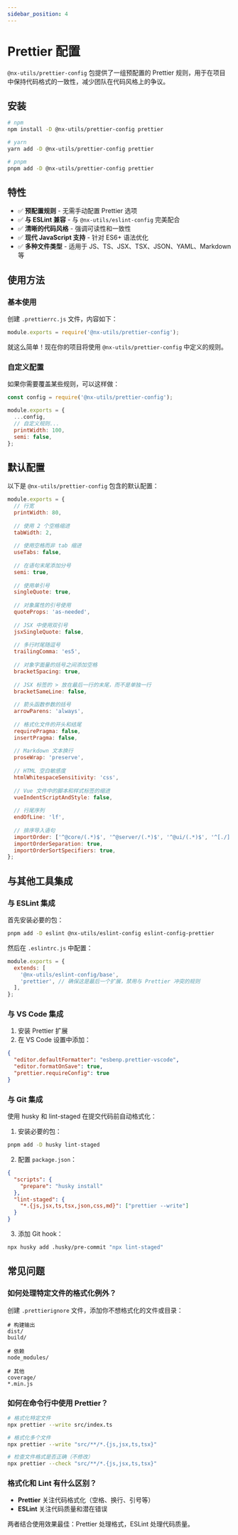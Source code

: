 ```yaml
---
sidebar_position: 4
---
```


# Prettier 配置

`@nx-utils/prettier-config` 包提供了一组预配置的 Prettier 规则，用于在项目中保持代码格式的一致性，减少团队在代码风格上的争议。

## 安装

```bash
# npm
npm install -D @nx-utils/prettier-config prettier

# yarn
yarn add -D @nx-utils/prettier-config prettier

# pnpm
pnpm add -D @nx-utils/prettier-config prettier
```

## 特性

- ✅ **预配置规则** - 无需手动配置 Prettier 选项
- ✅ **与 ESLint 兼容** - 与 `@nx-utils/eslint-config` 完美配合
- ✅ **清晰的代码风格** - 强调可读性和一致性
- ✅ **现代 JavaScript 支持** - 针对 ES6+ 语法优化
- ✅ **多种文件类型** - 适用于 JS、TS、JSX、TSX、JSON、YAML、Markdown 等

## 使用方法

### 基本使用

创建 `.prettierrc.js` 文件，内容如下：

```js
module.exports = require('@nx-utils/prettier-config');
```

就这么简单！现在你的项目将使用 `@nx-utils/prettier-config` 中定义的规则。

### 自定义配置

如果你需要覆盖某些规则，可以这样做：

```js
const config = require('@nx-utils/prettier-config');

module.exports = {
  ...config,
  // 自定义规则...
  printWidth: 100,
  semi: false,
};
```

## 默认配置

以下是 `@nx-utils/prettier-config` 包含的默认配置：

```js
module.exports = {
  // 行宽
  printWidth: 80,
  
  // 使用 2 个空格缩进
  tabWidth: 2,
  
  // 使用空格而非 tab 缩进
  useTabs: false,
  
  // 在语句末尾添加分号
  semi: true,
  
  // 使用单引号
  singleQuote: true,
  
  // 对象属性的引号使用
  quoteProps: 'as-needed',
  
  // JSX 中使用双引号
  jsxSingleQuote: false,
  
  // 多行时尾随逗号
  trailingComma: 'es5',
  
  // 对象字面量的括号之间添加空格
  bracketSpacing: true,
  
  // JSX 标签的 > 放在最后一行的末尾，而不是单独一行
  bracketSameLine: false,
  
  // 箭头函数参数的括号
  arrowParens: 'always',
  
  // 格式化文件的开头和结尾
  requirePragma: false,
  insertPragma: false,
  
  // Markdown 文本换行
  proseWrap: 'preserve',
  
  // HTML 空白敏感度
  htmlWhitespaceSensitivity: 'css',
  
  // Vue 文件中的脚本和样式标签的缩进
  vueIndentScriptAndStyle: false,
  
  // 行尾序列
  endOfLine: 'lf',
  
  // 排序导入语句
  importOrder: ['^@core/(.*)$', '^@server/(.*)$', '^@ui/(.*)$', '^[./]'],
  importOrderSeparation: true,
  importOrderSortSpecifiers: true,
};
```

## 与其他工具集成

### 与 ESLint 集成

首先安装必要的包：

```bash
pnpm add -D eslint @nx-utils/eslint-config eslint-config-prettier
```

然后在 `.eslintrc.js` 中配置：

```js
module.exports = {
  extends: [
    '@nx-utils/eslint-config/base',
    'prettier', // 确保这是最后一个扩展，禁用与 Prettier 冲突的规则
  ],
};
```

### 与 VS Code 集成

1. 安装 Prettier 扩展
2. 在 VS Code 设置中添加：

```json
{
  "editor.defaultFormatter": "esbenp.prettier-vscode",
  "editor.formatOnSave": true,
  "prettier.requireConfig": true
}
```

### 与 Git 集成

使用 husky 和 lint-staged 在提交代码前自动格式化：

1. 安装必要的包：

```bash
pnpm add -D husky lint-staged
```

2. 配置 `package.json`：

```json
{
  "scripts": {
    "prepare": "husky install"
  },
  "lint-staged": {
    "*.{js,jsx,ts,tsx,json,css,md}": ["prettier --write"]
  }
}
```

3. 添加 Git hook：

```bash
npx husky add .husky/pre-commit "npx lint-staged"
```

## 常见问题

### 如何处理特定文件的格式化例外？

创建 `.prettierignore` 文件，添加你不想格式化的文件或目录：

```
# 构建输出
dist/
build/

# 依赖
node_modules/

# 其他
coverage/
*.min.js
```

### 如何在命令行中使用 Prettier？

```bash
# 格式化特定文件
npx prettier --write src/index.ts

# 格式化多个文件
npx prettier --write "src/**/*.{js,jsx,ts,tsx}"

# 检查文件格式是否正确（不修改）
npx prettier --check "src/**/*.{js,jsx,ts,tsx}"
```

### 格式化和 Lint 有什么区别？

- **Prettier** 关注代码格式化（空格、换行、引号等）
- **ESLint** 关注代码质量和潜在错误

两者结合使用效果最佳：Prettier 处理格式，ESLint 处理代码质量。 